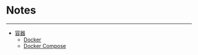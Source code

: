 # Notes

---

- [容器](./容器/REAMD.md)
  - [Docker](./容器/Docker/REAMD.md)
  - [Docker Compose](容器/Docker-Compose/README.md)
